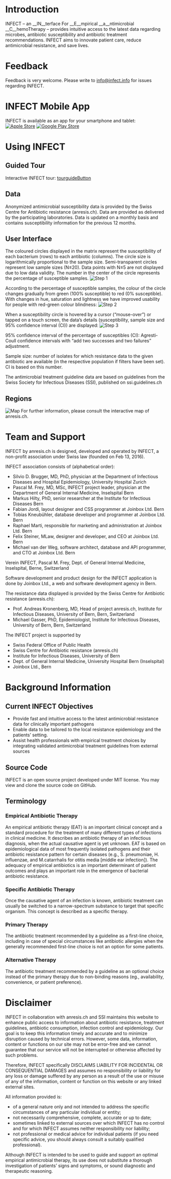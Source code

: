 # Introduction
INFECT – an __IN__terface For __E__mpirical __a__ntimicrobial __C__hemoTherapy – provides intuitive access to the latest data regarding microbes, antibiotic susceptibility and antibiotic treatment recommendations. INFECT aims to innovate patient care, reduce antimicrobial resistance, and save lives.

# Feedback
Feedback is very welcome. Please write to [info@infect.info](mailto:info@infect.info) for issues regarding INFECT.

# INFECT Mobile App
INFECT is available as an app for your smartphone and tablet:
[![Apple Store][app-store-icon]](https://itunes.apple.com/us/app/infect/id1422829703?ls=1&mt=8)
[![Google Play Store][google-play-icon]](https://play.google.com/store/apps/details?id=info.infect.app)

# Using INFECT

## Guided Tour
Interactive INFECT tour: [tourguideButton](#tourguideButton)

## Data
Anonymized antimicrobial susceptibility data is provided by the Swiss Centre for Antibiotic resistance (anresis.ch). Data are provided as delivered by the participating laboratories. 
Data is updated on a monthly basis and contains susceptibility information for the previous 12 months.

## User Interface
The coloured circles displayed in the matrix represent the susceptibility of each bacterium (rows) to each antibiotic (columns). The circle size is logarithmically proportional to the sample size. Semi-transparent circles represent low sample sizes (N≤20). Data points with N≤5 are not displayed due to low data validity. The number in the center of the circle represents the percentage of susceptible samples. 
![Step 1][step1]


According to the percentage of susceptible samples, the colour of the circle changes gradually from green (100% susceptible) to red (0% susceptible). With changes in hue, saturation and lightness we have improved usability for people with red-green colour blindness:
![Step 2][step2]


When a susceptibility circle is hovered by a cursor (“mouse-over”) or tapped on a touch screen, the data’s details (susceptibility, sample size and 95% confidence interval (CI)) are displayed:
![Step 3][step3]


95% confidence interval of the percentage of susceptibles (CI): Agresti-Coull confidence intervals with “add two successes and two failures” adjustment.


Sample size: number of isolates for which resistance data to the given antibiotic are available (in the respective population if filters have been set). CI is based on this number.


The antimicrobial treatment guideline data are based on guidelines from the Swiss Society for Infectious Diseases (SSI), published on ssi.guidelines.ch

## Regions
![Map][map]
For further information, please consult the interactive map of anresis.ch.

# Team and Support
INFECT by anresis.ch is designed, developed and operated by INFECT, a non-profit association under Swiss law (founded on Feb 13, 2016). 


INFECT association consists of (alphabetical order): 
- Silvio D. Brugger, MD, PhD, physician at the Department of Infectious Diseases and Hospital Epidemiology, University Hospital Zurich
- Pascal M. Frey, MD, MSc, INFECT project leader, physician at the Department of General Internal Medicine, Inselspital Bern
- Markus Hilty, PhD, senior researcher at the Institute for Infectious Diseases Bern
- Fabian Jordi, layout designer and CSS programmer at Joinbox Ltd. Bern
- Tobias Kneubühler, database developer and programmer at Joinbox Ltd. Bern
- Raphael Marti, responsible for marketing and administration at Joinbox Ltd. Bern
- Felix Steiner, MLaw, designer and developer, and CEO at Joinbox Ltd. Bern
- Michael van der Weg, software architect, database and API programmer, and CTO at Joinbox Ltd. Bern


Verein INFECT, Pascal M. Frey, Dept. of General Internal Medicine, Inselspital, Berne, Switzerland


Software development and product design for the INFECT application is done by Joinbox Ltd., a web and software development agency in Bern. 


The resistance data displayed is provided by the Swiss Centre for Antibiotic resistance (anresis.ch):
- Prof. Andreas Kronenberg, MD, Head of project anresis.ch, Institute for Infectious Diseases, University of Bern, Bern, Switzerland 
- Michael Gasser, PhD, Epidemiologist, Institute for Infectious Diseases, University of Bern, Bern, Switzerland


The INFECT project is supported by
- Swiss Federal Office of Public Health
- Swiss Centre for Antibiotic resistance (anresis.ch)
- Institute for Infectious Diseases, University of Bern
- Dept. of General Internal Medicine, University Hospital Bern (Inselspital)
- Joinbox Ltd., Bern

# Background Information

## Current INFECT Objectives
- Provide fast and intuitive access to the latest antimicrobial resistance data for clinically important pathogens
- Enable data to be tailored to the local resistance epidemiology and the patients’ setting.
- Assist health professionals with empirical treatment choices by integrating validated antimicrobial treatment guidelines from external sources

## Source Code
INFECT is an open source project developed under MIT license. You may view and clone the source code on GitHub.

## Terminology
### Empirical Antibiotic Therapy
An empirical antibiotic therapy (EAT) is an important clinical concept and a standard procedure for the treatment of many different types of infections in clinical medicine. It describes an antibiotic therapy of an infectious diagnosis, when the  actual causative agent is yet unknown. 
EAT is based on epidemiological data of most frequently isolated pathogens and their antibiotic resistance pattern for certain diseases (e.g., S. pneumoniae, H. influenzae, and M.catarrhalis for otitis media [middle ear infection]). The adequacy of empirical antibiotics is an important determinant of patient outcomes and plays an important role in the emergence of bacterial antibiotic resistance.

### Specific Antibiotic Therapy
Once the causative agent of an infection is known, antibiotic treatment can usually be switched to a narrow-spectrum substance to target that specific organism. This concept is described as a specific therapy.

### Primary Therapy
The antibiotic treatment recommended by a guideline as a first-line choice, including in case of special circumstances like antibiotic allergies when the generally recommended first-line choice is not an option for some patients.

### Alternative Therapy
The antibiotic treatment recommended by a guideline as an optional choice instead of the primary therapy due to non-binding reasons (eg., availability, convenience, or patient preference).


# Disclaimer
INFECT in collaboration with anresis.ch and SSI maintains this website to enhance public access to information about antibiotic resistance, treatment guidelines, antibiotic consumption, infection control and epidemiology. Our goal is to keep this information timely and accurate and to minimize disruption caused by technical errors. However, some data, information, content or functions on our site may not be error-free and we cannot guarantee that our service will not be interrupted or otherwise affected by such problems.


Therefore, INFECT specifically DISCLAIMS LIABILITY FOR INCIDENTAL OR CONSEQUENTIAL DAMAGES and assumes no responsibility or liability for any loss or damage suffered by any person as a result of the use or misuse of any of the information, content or function on this website or any linked external sites.


All information provided is:
- of a general nature only and not intended to address the specific circumstances of any particular individual or entity;
- not necessarily comprehensive, complete, accurate or up to date;
- sometimes linked to external sources over which INFECT has no control and for which INFECT assumes neither responsibility nor liability;
- not professional or medical advice for individual patients (if you need specific advice, you should always consult a suitably qualified professional).


Although INFECT is intended to be used to guide and support an optimal empirical antimicrobial therapy, its use does not substitute a thorough investigation of patients’ signs and symptoms, or sound diagnostic and therapeutic reasoning.

[app-store-icon]: /tenant/infect-anresis/about/app-store-icon.png "Apple Store"
[google-play-icon]: /tenant/infect-anresis/about/google-play-icon.png "Google Play Store"
[step1]: /tenant/infect-anresis/about/step1.svg "Step 1"
[step2]: /tenant/infect-anresis/about/step2.svg "Step2"
[step3]: /tenant/infect-anresis/about/step3.svg "Step3"
[map]: /tenant/infect-anresis/about/map.svg "Map"
